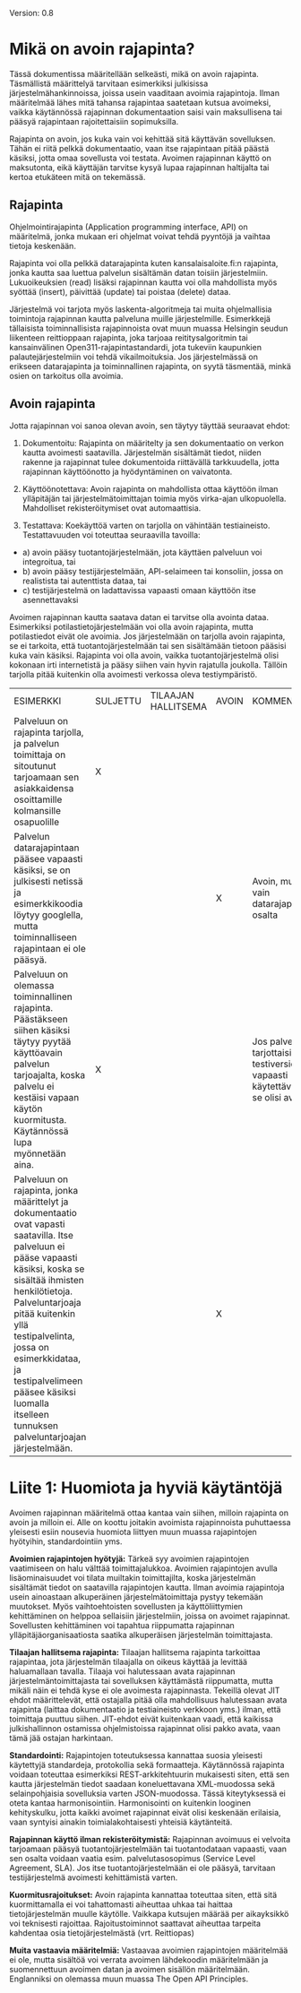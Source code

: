 Version: 0.8

# Mikä on avoin rajapinta?

Tässä dokumentissa määritellään selkeästi, mikä on avoin rajapinta. Täsmällistä määrittelyä tarvitaan esimerkiksi julkisissa järjestelmähankinnoissa, joissa usein vaaditaan avoimia rajapintoja. Ilman määritelmää lähes mitä tahansa rajapintaa saatetaan kutsua avoimeksi, vaikka käytännössä rajapinnan dokumentaation saisi vain maksullisena tai pääsyä rajapintaan rajoitettaisiin sopimuksilla.

Rajapinta on avoin, jos kuka vain voi kehittää sitä käyttävän sovelluksen. Tähän ei riitä pelkkä dokumentaatio, vaan itse rajapintaan pitää päästä käsiksi, jotta omaa sovellusta voi testata. Avoimen rajapinnan käyttö on maksutonta, eikä käyttäjän tarvitse kysyä lupaa rajapinnan haltijalta tai kertoa etukäteen mitä on tekemässä.


## Rajapinta

Ohjelmointirajapinta (Application programming interface, API) on määritelmä, jonka mukaan eri ohjelmat voivat tehdä pyyntöjä ja vaihtaa tietoja keskenään.

Rajapinta voi olla pelkkä datarajapinta kuten kansalaisaloite.fi:n rajapinta, jonka kautta saa luettua palvelun sisältämän datan toisiin järjestelmiin. Lukuoikeuksien (read) lisäksi rajapinnan kautta voi olla mahdollista myös syöttää (insert), päivittää (update) tai poistaa (delete) dataa.

Järjestelmä voi tarjota myös laskenta-algoritmeja tai muita ohjelmallisia toimintoja rajapinnan kautta palveluna muille järjestelmille. Esimerkkejä tällaisista toiminnallisista rajapinnoista ovat muun muassa Helsingin seudun liikenteen reittioppaan rajapinta, joka tarjoaa reititysalgoritmin tai kansainvälinen Open311-rajapintastandardi, jota tukeviin kaupunkien palautejärjestelmiin voi tehdä vikailmoituksia. Jos järjestelmässä on erikseen datarajapinta ja toiminnallinen rajapinta, on syytä täsmentää, minkä osien on tarkoitus olla avoimia.


## Avoin rajapinta

Jotta rajapinnan voi sanoa olevan avoin, sen täytyy täyttää seuraavat ehdot:

1. Dokumentoitu: Rajapinta on määritelty ja sen dokumentaatio on verkon kautta avoimesti saatavilla. Järjestelmän sisältämät tiedot, niiden rakenne ja rajapinnat tulee  dokumentoida riittävällä tarkkuudella, jotta rajapinnan käyttöönotto ja  hyödyntäminen on vaivatonta.

2. Käyttöönotettava: Avoin rajapinta on mahdollista ottaa käyttöön ilman ylläpitäjän tai järjestelmätoimittajan toimia myös virka-ajan ulkopuolella. Mahdolliset rekisteröitymiset ovat automaattisia.

3. Testattava: Koekäyttöä varten on tarjolla on vähintään testiaineisto. Testattavuuden voi toteuttaa seuraavilla tavoilla:

- a) avoin pääsy tuotantojärjestelmään, jota käyttäen palveluun voi integroitua, tai
- b) avoin pääsy testijärjestelmään, API-selaimeen tai konsoliin, jossa on realistista tai autenttista dataa, tai
- c) testijärjestelmä on ladattavissa vapaasti omaan käyttöön itse asennettavaksi

Avoimen rajapinnan kautta saatava datan ei tarvitse olla avointa dataa. Esimerkiksi potilastietojärjestelmään voi olla avoin rajapinta, mutta potilastiedot eivät ole avoimia. Jos järjestelmään on tarjolla avoin rajapinta, se ei tarkoita, että tuotantojärjestelmään tai sen sisältämään tietoon pääsisi kuka vain käsiksi. Rajapinta voi olla avoin, vaikka tuotantojärjestelmä olisi kokonaan irti internetistä ja pääsy siihen vain hyvin rajatulla joukolla. Tällöin tarjolla pitää kuitenkin olla avoimesti verkossa oleva testiympäristö.







<table>
    <tr>
        <td>ESIMERKKI</td>
        <td>SULJETTU</td>
        <td>TILAAJAN HALLITSEMA</td>
        <td>AVOIN</td>
        <td>KOMMENTTI</td>
    </tr>
    <tr>
        <td>Palveluun on rajapinta tarjolla, ja palvelun toimittaja on sitoutunut tarjoamaan sen asiakkaidensa osoittamille kolmansille osapuolille</td>
        <td>X</td>
        <td></td>
        <td></td>
        <td></td>
    </tr>
    <tr>
        <td>Palvelun datarajapintaan pääsee vapaasti käsiksi, se on julkisesti netissä ja esimerkkikoodia löytyy googlella, mutta toiminnalliseen rajapintaan ei ole pääsyä.</td>
        <td></td>
        <td></td>
        <td>X</td>
        <td>Avoin, mutta vain datarajapinnan osalta</td>
    </tr>
    <tr>
        <td>Palveluun on olemassa toiminnallinen rajapinta. Päästäkseen siihen käsiksi täytyy pyytää käyttöavain palvelun tarjoajalta, koska palvelu ei kestäisi vapaan käytön kuormitusta. Käytännössä lupa myönnetään aina.</td>
        <td>X</td>
        <td></td>
        <td></td>
        <td>Jos palvelusta tarjottaisiin testiversio vapaasti käytettäväksi, se olisi avoin</td>
    </tr>
    <tr>
        <td>Palveluun on rajapinta, jonka määrittelyt ja dokumentaatio ovat vapasti saatavilla. Itse palveluun ei pääse vapaasti käsiksi, koska se sisältää ihmisten henkilötietoja. Palveluntarjoaja pitää kuitenkin yllä testipalvelinta, jossa on esimerkkidataa, ja testipalvelimeen pääsee käsiksi luomalla itselleen tunnuksen palveluntarjoajan järjestelmään.</td>
        <td></td>
        <td></td>
        <td>X</td>
        <td></td>
    </tr>
</table>

# Liite 1: Huomiota ja hyviä käytäntöjä

Avoimen rajapinnan määritelmä ottaa kantaa vain siihen, milloin rajapinta on avoin ja milloin ei. Alle on koottu joitakin avoimista rajapinnoista puhuttaessa yleisesti esiin nousevia huomiota liittyen muun muassa rajapintojen hyötyihin, standardointiin yms.

**Avoimien rajapintojen hyötyjä:** Tärkeä syy avoimien rajapintojen vaatimiseen on halu välttää toimittajalukkoa. Avoimien rajapintojen avulla lisäominaisuudet voi tilata muiltakin toimittajilta, koska järjestelmän sisältämät tiedot on saatavilla rajapintojen kautta. Ilman avoimia rajapintoja usein ainoastaan alkuperäinen järjestelmätoimittaja pystyy  tekemään muutokset. Myös vaihtoehtoisten sovellusten ja käyttöliittymien kehittäminen on helppoa sellaisiin järjestelmiin, joissa on avoimet rajapinnat. Sovellusten kehittäminen voi tapahtua riippumatta rajapinnan ylläpitäjäorganisaatiosta saatika alkuperäisen järjestelmän toimittajasta.

**Tilaajan hallitsema rajapinta:** Tilaajan hallitsema rajapinta tarkoittaa rajapintaa, jota järjestelmän tilaajalla on oikeus käyttää ja levittää haluamallaan tavalla. Tilaaja voi halutessaan avata rajapinnan järjestelmäntoimittajasta tai sovelluksen käyttämästä riippumatta, mutta mikäli näin ei tehdä kyse ei ole avoimesta rajapinnasta. Tekeillä olevat JIT ehdot määrittelevät, että ostajalla pitää olla mahdollisuus halutessaan avata rajapinta (laittaa dokumentaatio ja testiaineisto verkkoon yms.) ilman, että toimittaja puuttuu siihen. JIT-ehdot eivät kuitenkaan vaadi, että kaikissa julkishallinnon ostamissa ohjelmistoissa rajapinnat olisi pakko avata, vaan tämä jää ostajan harkintaan.

**Standardointi:** Rajapintojen toteutuksessa kannattaa suosia yleisesti käytettyjä standardeja, protokollia sekä formaatteja. Käytännössä rajapinta voidaan toteuttaa esimerkiksi REST-arkkitehtuurin mukaisesti siten, että sen kautta järjestelmän tiedot saadaan koneluettavana XML-muodossa sekä selainpohjaisia sovelluksia varten JSON-muodossa. Tässä kiteytyksessä ei oteta kantaa harmonisointiin. Harmonisointi on kuitenkin looginen kehityskulku, jotta kaikki avoimet rajapinnat eivät olisi keskenään erilaisia, vaan syntyisi ainakin toimialakohtaisesti yhteisiä käytänteitä.

**Rajapinnan käyttö ilman rekisteröitymistä:** Rajapinnan avoimuus ei velvoita tarjoamaan pääsyä tuotantojärjestelmään tai tuotantodataan vapaasti, vaan sen osalta voidaan vaatia esim. palvelutasosopimus (Service Level Agreement, SLA). Jos itse tuotantojärjestelmään ei ole pääsyä, tarvitaan testijärjestelmä avoimesti kehittämistä varten.

**Kuormitusrajoitukset:** Avoin rajapinta kannattaa toteuttaa siten, että sitä kuormittamalla ei voi tahattomasti aiheuttaa uhkaa tai haittaa tietojärjestelmän muulle käytölle. Vaikkapa kutsujen määrää per aikayksikkö voi teknisesti rajoittaa. Rajoitustoiminnot saattavat aiheuttaa tarpeita kahdentaa osia tietojärjestelmästä (vrt. Reittiopas)

**Muita vastaavia määritelmiä:** Vastaavaa avoimien rajapintojen määritelmää ei ole, mutta sisältöä voi verrata avoimen lähdekoodin määritelmään ja suomennettuun avoimen datan ja avoimen sisällön määritelmään. Englanniksi on olemassa muun muassa The Open API Principles.
